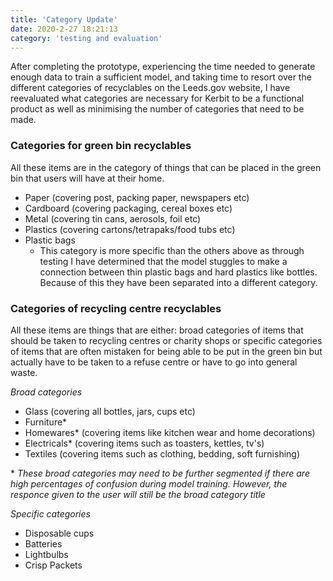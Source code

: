 ```yaml
---
title: 'Category Update'
date: 2020-2-27 18:21:13
category: 'testing and evaluation'
---
```


After completing the prototype, experiencing the time needed to generate enough data to train a sufficient model, and taking time to resort over the different categories of recyclables on the Leeds.gov website, I have reevaluated what categories are necessary for Kerbit to be a functional product as well as minimising the number of categories that need to be made.

### Categories for green bin recyclables

All these items are in the category of things that can be placed in the green bin that users will have at their home.

- Paper (covering post, packing paper, newspapers etc)
- Cardboard (covering packaging, cereal boxes etc)
- Metal (covering tin cans, aerosols, foil etc)
- Plastics (covering cartons/tetrapaks/food tubs etc)
- Plastic bags
  - This category is more specific than the others above as through testing I have determined that the model stuggles to make a connection between thin plastic bags and hard plastics like bottles. Because of this they have been separated into a different category.

### Categories of recycling centre recyclables

All these items are things that are either: broad categories of items that should be taken to recycling centres or charity shops or specific categories of items that are often mistaken for being able to be put in the green bin but actually have to be taken to a refuse centre or have to go into general waste.

_Broad categories_

- Glass (covering all bottles, jars, cups etc)
- Furniture\*
- Homewares\* (covering items like kitchen wear and home decorations)
- Electricals\* (covering items such as toasters, kettles, tv's)
- Textiles (covering items such as clothing, bedding, soft furnishing)

\* _These broad categories may need to be further segmented if there are high percentages of confusion during model training. However, the responce given to the user will still be the broad category title_

_Specific categories_

- Disposable cups
- Batteries
- Lightbulbs
- Crisp Packets
